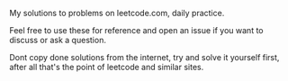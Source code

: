 My solutions to problems on leetcode.com, daily practice.

Feel free to use these for reference and open an issue if you want to discuss or ask a question.

Dont copy done solutions from the internet, try and solve it yourself first, after all that's the point of leetcode and similar sites.
